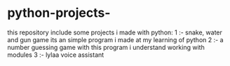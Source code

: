 # python-projects-
this repository include some projects i made with python:
1 :- snake, water and gun game 
its an simple program i made at my learning of python 
2 :- a number guessing game
with this program i understand working with modules 
3 :- lylaa voice assistant 
